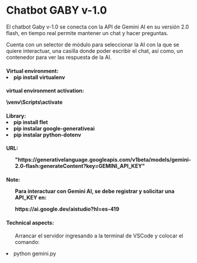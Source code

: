 <caption>
    <div class="container" style="text-aling:center";>
        <h1>Chatbot GABY v-1.0</h1>
    </div>
</caption>

<section>
<div class="container">
    <p>El chatbot Gaby v-1.0 se conecta con la API de Gemini AI en su versión 2.0 flash, en tiempo real permite mantener un chat y hacer preguntas.</p>
    <p>Cuenta con un selector de módulo para seleccionar la AI con la que se quiere interactuar, una casilla donde poder escribir el chat, así como, un contenedor para ver las 
        respuesta de la AI. </p>
</div>
    
<div class="container">
    <h4>Virtual environment:</4>
    <li>pip install virtualenv</li>
</div>

<div class="container">
    <h4>virtual environment activation:</4>
    <p>\venv\Scripts\activate</p>
</div>
        
<div class="container">
    <h4>Library:</4>
    <li>pip install flet</li>
    <li>pip instalar google-generativeai</li>
    <li>pip instalar python-dotenv</li>
</div>

<div class="container">
    <h4>URL:</4>
    <ol>"https://generativelanguage.googleapis.com/v1beta/models/gemini-2.0-flash:generateContent?key=GEMINI_API_KEY"</ol>
</div>
</section>

<div class="container">
    <h4>Note:</4>
    <ol>Para interactuar con Gemini AI, se debe registrar y solicitar una API_KEY en:</ol>
        <ol>https://ai.google.dev/aistudio?hl=es-419</ol>
</div>

<footer>
<div class="container my-2">
    <h4>Technical aspects:</h4>
</div>

<div class="container my-2">
    <ol>Arrancar el servidor ingresando a la terminal de VSCode y colocar el comando:</ol> 
        <li>python gemini.py</li>
</div>
</footer>
